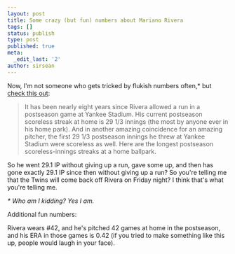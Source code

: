 ```yaml
---
layout: post
title: Some crazy (but fun) numbers about Mariano Rivera
tags: []
status: publish
type: post
published: true
meta:
  _edit_last: '2'
author: sirsean
---
```

Now, I'm not someone who gets tricked by flukish numbers often,* but [check this out](http://insider.espn.go.com/espn/blog/index?entryID=4541868&name=olney_buster&campaign=rss&source=ESPNHeadlines):

> It has been nearly eight years since Rivera allowed a run in a postseason game at Yankee Stadium. His current postseason scoreless streak at home is 29 1/3 innings (the most by anyone ever in his home park). And in another amazing coincidence for an amazing pitcher, the first 29 1/3 postseason innings he threw at Yankee Stadium were scoreless as well. Here are the longest postseason scoreless-innings streaks at a home ballpark.

So he went 29.1 IP without giving up a run, gave some up, and then has gone exactly 29.1 IP since then without giving up a run? So you're telling me that the Twins will come back off Rivera on Friday night? I think that's what you're telling me.

_* Who am I kidding? Yes I am._

Additional fun numbers:

Rivera wears #42, and he's pitched 42 games at home in the postseason, and his ERA in those games is 0.42 (if you tried to make something like this up, people would laugh in your face).
